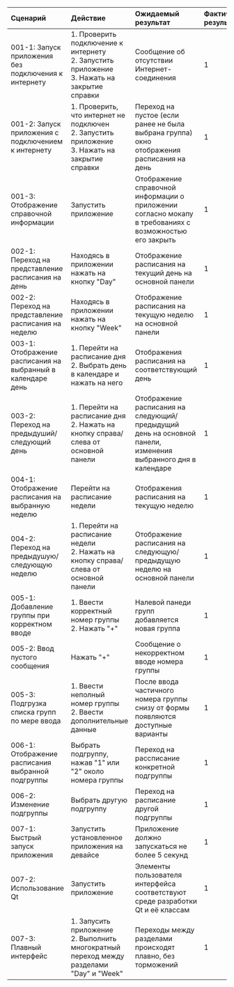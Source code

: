 |Cценарий|Действие|Ожидаемый результат|Фактический результат| Оценка|
|:---|:---|:---|:---|:---|
|001-1: Запуск приложения без подключения к интернету|1. Проверить подключение к интернету <br /> 2. Запустить приложение <br /> 3. Нажать на закрытие справки|Сообщение об отсутствии Интернет-соединения|1|Тест не пройден|
|001-2: Запуск приложения с подключением к интернету|1. Проверить, что интернет не подключен <br /> 2. Запустить приложение <br /> 3. Нажать на закрытие справки|Переход на пустое (если ранее не была выбрана группа) окно отображения расписания на день|1|Тест не пройден|
|001-3: Отображение справочной информации|Запустить приложение|Отображение справочной информации о приложении согласно мокапу в требованиях с возможностью его закрыть|1|Тест не пройден|
|002-1: Переход на представление расписания на день|Находясь в приложении нажать на кнопку "Day"|Отображение расписания на текущий день на основной панели|1|Тест не пройден|
|002-2: Переход на представление расписания на неделю|Находясь в приложении нажать на кнопку "Week"|Отображение расписания на текущую неделю на основной панели|1|Тест не пройден|
|003-1: Отображение расписания на выбранный в календаре день|1. Перейти на расписание дня <br /> 2. Выбрать день в календаре и нажать на него|Отображения расписания на соответствующий день|1|Тест не пройден|
|003-2: Переход на предыдуший/следующий день|1. Перейти на расписание дня <br /> 2. Нажать на кнопку справа/слева от основной панели|Отображение расписания на следующий/предыдущий день на основной панели, изменения выбранного дня в календаре|1|Тест не пройден|
|004-1: Отображение расписания на выбранную неделю|Перейти на расписание недели <br />|Отображения расписания на текущую неделю|1|Тест не пройден|
|004-2: Переход на предыдушую/следующую неделю|1. Перейти на расписание недели <br /> 2. Нажать на кнопку справа/слева от основной панели|Отображение расписания на следующую/предыдущую неделю на основной панели|1|Тест не пройден|
|005-1: Добавление группы при корректном вводе|1. Ввести корректный номер группы <br /> 2. Нажать "+"|Налевой панеди групп добавляется новая группа|1|Тест не пройден|
|005-2: Ввод пустого сообщения|Нажать "+"|Сообщение о некорректном вводе номера группы|1|Тест не пройден|
|005-3: Подгрузка списка групп по мере ввода|1. Ввести неполный номер группы <br /> 2. Ввести дополнительные данные|После ввода частичного номера группы снизу от формы появляются доступные варианты|1|Тест не пройден|
|006-1: Отображение расписания выбранной подгруппы|Выбрать подгруппу, нажав "1" или "2" около номера группы|Переход на рассписание конкретной подгруппы|1|Тест не пройден|
|006-2: Изменение подгруппы|Выбрать другую подгруппу|Переход на расписание другой подгруппы|1|Тест не пройден|
|007-1: Быстрый запуск приложения|Запустить установленное приложения на девайсе|Приложение должно запускаться не более 5 секунд|1|Тест пройден|
|007-2: Использование Qt|Запустить приложение|Элементы пользователя интерфейса соответствуют среде разработки Qt и её классам|1|Тест пройден|
|007-3: Плавный интерфейс|1. Запусить приложение <br /> 2. Выполнить многократный переход между разделами "Day" и "Week"|Переходы между разделами происходят плавно, без торможений|1|Тест не пройден|
